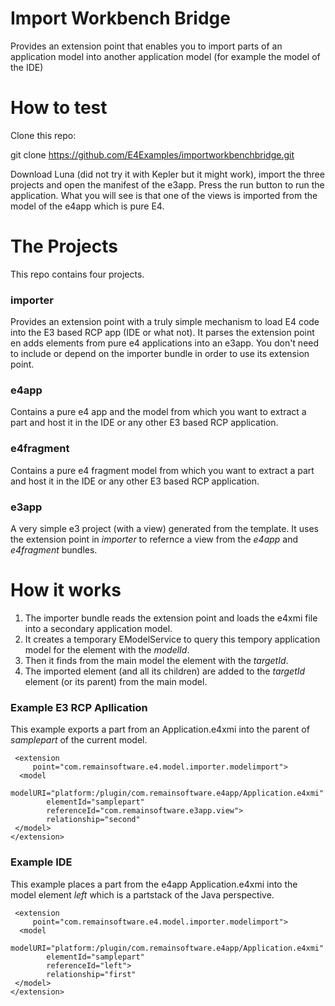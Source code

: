 Import Workbench Bridge
=======================

Provides an extension point that enables you to import parts of an application model into another application model (for example the model of the IDE)


How to test
===========
Clone this repo:

git clone https://github.com/E4Examples/importworkbenchbridge.git


Download Luna (did not try it with Kepler but it might work), import the three projects and open the manifest of the e3app. Press the run button to run the application. What you will see is that one of the views is imported from the model of the e4app which is pure E4.


The Projects
============
This repo contains four projects. 

### importer
Provides an extension point with a truly simple mechanism to load E4 code into the E3 based RCP app (IDE or what not). It parses the extension point en adds elements from pure e4 applications into an e3app. You don't need to include or depend on the importer bundle in order to use its extension point.

### e4app
Contains a pure e4 app and the model from which you want to extract a part and host it in the IDE or any other E3 based RCP application.

### e4fragment
Contains a pure e4 fragment model from which you want to extract a part and host it in the IDE or any other E3 based RCP application.

### e3app
A very simple e3 project (with a view) generated from the template. It uses the extension point in _importer_ to refernce a view from the _e4app_ and _e4fragment_ bundles.



How it works
============
1. The importer bundle reads the extension point and loads the e4xmi file into a secondary application model. 
2. It creates a temporary EModelService to query this tempory application model for the element with the _modelId_. 
3. Then it finds from the main model the element with the _targetId_.
4. The imported element (and all its children) are added to the _targetId_ element (or its parent) from the main model.

### Example E3 RCP Apllication
This example exports a part from an Application.e4xmi into the parent of _samplepart_ of the current model.

     <extension
         point="com.remainsoftware.e4.model.importer.modelimport">
      <model
            modelURI="platform:/plugin/com.remainsoftware.e4app/Application.e4xmi"
            elementId="samplepart"
            referenceId="com.remainsoftware.e3app.view">
            relationship="second"
     </model>
    </extension>

### Example IDE
This example places a part from the e4app Application.e4xmi into the model element _left_ which is a partstack of the Java perspective.

     <extension
         point="com.remainsoftware.e4.model.importer.modelimport">
      <model
            modelURI="platform:/plugin/com.remainsoftware.e4app/Application.e4xmi"
            elementId="samplepart"
            referenceId="left">
            relationship="first"
     </model>
    </extension>
